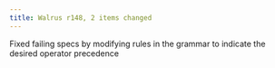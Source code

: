 ```yaml
---
title: Walrus r148, 2 items changed
---
```


Fixed failing specs by modifying rules in the grammar to indicate the desired operator precedence
